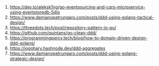1) https://dev.to/aleksk1ng/go-eventsourcing-and-cqrs-microservice-using-eventstoredb-5djo <br/>
2) https://www.damianopetrungaro.com/posts/ddd-using-golang-tactical-design/
3) https://threedots.tech/post/repository-pattern-in-go/
4) https://github.com/quintans/go-clean-ddd/
5) https://programmingpercy.tech/blog/how-to-domain-driven-design-ddd-golang/
6) https://iogohary.hashnode.dev/ddd-aggregates
7) https://www.damianopetrungaro.com/posts/ddd-using-golang-strategic-design/
